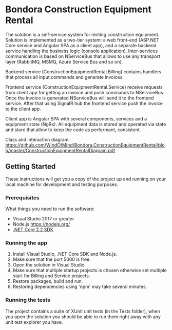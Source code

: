 # Bondora Construction Equipment Rental

The solution is a self-service system for renting construction equipment.
Solution is implemented as a two-tier system: a web front-end (ASP.NET Core service and Angular SPA as a client app), and a separate backend service handling the business logic (console application).
Inter-services communication is based on NServiceBus that allows to use any transport layer (RabbitMQ, MSMQ, Azure Service Bus and so on).

Backend service (ConstructionEquipmentRental.Billing) contains handlers that process all input commands and generate invoices.

Frontend service (ConstructionEquipmentRental.Service) receive requests from client app for getting an invoice and push commands to NServiceBus. Once the invoice is generated NServiceBus will send it to the frontend service. After that using SignalR hub the frontend service push the invoice to the client app.

Client app is Angular SPA with several components, services and a equipment state (NgRx). All equipment data is stored and operated via state and store that allow to keep the code as performant, consistent.

Class and interaction diagram: https://github.com/WindOfMind/Bondora.ConstructionEquipmentRental/blob/master/ConstructionEquipmentRentalDiagram.pdf

## Getting Started

These instructions will get you a copy of the project up and running on your local machine for development and testing purposes.

### Prerequisites

What things you need to run the software:

* Visual Studio 2017 or greater
* Node.js https://nodejs.org/
* [.NET Core 2.2 SDK](https://dotnet.microsoft.com/download/visual-studio-sdks)

### Running the app

1. Install Visual Studio, .NET Core SDK and Node.js.
2. Make sure that the port 5000 is free.
3. Open the solution in Visual Studio.
4. Make sure that multiple startup projects is chosen otherwise set multiple start for Billing and Service projects.
5. Restore packages, build and run. 
6. Restoring dependencies using 'npm' may take several minutes.

### Running the tests

The project contains a suite of XUnit unit tests (in the Tests folder), when you open the solution you should be able to run them right away with any unit test explorer you have.

